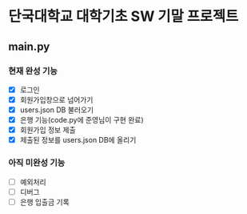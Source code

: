 # 단국대학교 대학기초 SW 기말 프로젝트

## main.py

### 현재 완성 기능

- [x] 로그인
- [x] 회원가입창으로 넘어가기
- [x] users.json DB 불러오기
- [x] 은행 기능(code.py에 준영님이 구현 완료)
- [x] 회원가입 정보 제출
- [x] 제출된 정보를 users.json DB에 올리기

### 아직 미완성 기능

- [ ] 예외처리
- [ ] 디버그
- [ ] 은행 입출금 기록
